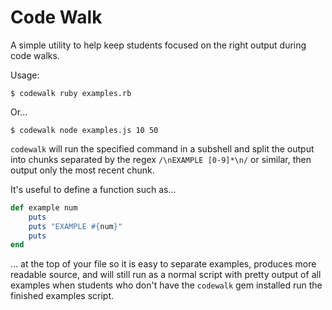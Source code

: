 # Code Walk

A simple utility to help keep students focused on the right output during
code walks.

Usage:

```shell
$ codewalk ruby examples.rb
```

Or...

```shell
$ codewalk node examples.js 10 50
```

`codewalk` will run the specified command in a subshell and split the output
into chunks separated by the regex `/\nEXAMPLE [0-9]*\n/` or similar, then
output only the most recent chunk.

It's useful to define a function such as...


```ruby
def example num
    puts
    puts "EXAMPLE #{num}"
    puts
end
```

... at the top of your file so it is easy to separate examples, produces more
readable source, and will still run as a normal script with pretty output of
all examples when students who don't have the `codewalk` gem installed run the
finished examples script.

